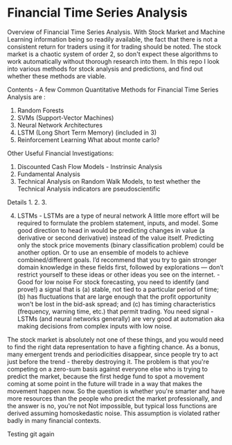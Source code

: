 # Financial Time Series Analysis
Overview of Financial Time Series Analysis. With Stock Market and Machine Learning information being so readily available, 
the fact that there is not a consistent return for traders using it for trading should be noted. The stock market is a chaotic
system of order 2, so don't expect these algorithms to work automatically without thorough research into them.
In this repo I look into various methods for stock analysis and predictions, and find out whether these methods are viable.

Contents - A few Common Quantitative Methods for Financial Time Series Analysis are :
1. Random Forests
2. SVMs (Support-Vector Machines)
3. Neural Network Architectures
4. LSTM (Long Short Term Memory) (included in 3)
5. Reinforcement Learning
What about monte carlo?

Other Useful Financial Investigations:
1. Discounted Cash Flow Models - Instrinsic Analysis
2. Fundamental Analysis
3. Technical Analysis on Random Walk Models, to test whether the Technical Analysis indicators are pseudoscientific


Details
1.
2.
3.

4. LSTMs - LSTMs are a type of neural network
A little more effort will be required to formulate the problem statement, inputs, and model. Some good direction to head in would be predicting changes in value (a derivative or second derivative) instead of the value itself. Predicting only the stock price movements (binary classification problem) could be another option. Or to use an ensemble of models to achieve combined/different goals. I’d recommend that you try to gain stronger domain knowledge in these fields first, followed by explorations — don’t restrict yourself to these ideas or other ideas you see on the internet.
-Good for low noise
For stock forecasting, you need to identify (and prove!) a signal that is (a) stable, not tied to a particular period of time; (b) has fluctuations that are large enough that the profit opportunity won't be lost in the bid-ask spread; and (c) has timing characteristics (frequency, warning time, etc.) that permit trading.
You need signal - LSTMs (and neural networks generally) are very good at automation aka making decisions from complex inputs with low noise.

The stock market is absolutely not one of these things, and you would need to find the right data representation to have a fighting chance. As a bonus, many emergent trends and periodicities disappear, since people try to act just before the trend - thereby destroying it.
The problem is that you're competing on a zero-sum basis against everyone else who is trying to predict the market, because the first hedge fund to spot a movement coming at some point in the future will trade in a way that makes the movement happen now. So the question is whether you're smarter and have more resources than the people who predict the market professionally, and the answer is no, you're not
Not impossible, but typical loss functions are derived assuming homoskedastic noise. This assumption is violated rather badly in many financial contexts.





Testing git again